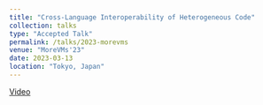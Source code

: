 ```yaml
---
title: "Cross-Language Interoperability of Heterogeneous Code"
collection: talks
type: "Accepted Talk"
permalink: /talks/2023-morevms
venue: "MoreVMs'23"
date: 2023-03-13
location: "Tokyo, Japan"
---
```


[Video](https://www.youtube.com/watch?v=tZajQPNwVVQ&ab_channel=programmingconf)
